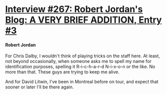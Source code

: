 # [Interview #267: Robert Jordan's Blog: A VERY BRIEF ADDITION, Entry #3](https://www.theoryland.com/intvmain.php?i=267#3)

#### Robert Jordan

For Chris Dalby, I wouldn't think of playing tricks on the staff here. At least, not beyond occasionally, when someone asks me to spell my name for identification purposes, spelling it R-i-c-h-a-r-d N-i-x-o-n or the like. No more than that. These guys are trying to keep me alive.

And for David Litwin, I've been in Montreal before on tour, and expect that sooner or later I'll be there again.

